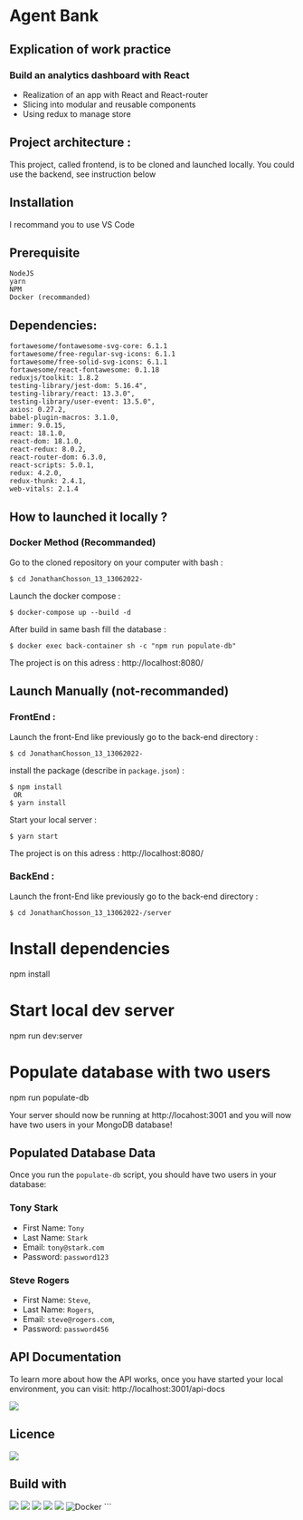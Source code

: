# Agent Bank

## Explication of work practice

### Build an analytics dashboard with React

-   Realization of an app with React and React-router
-   Slicing into modular and reusable components
-   Using redux to manage store

## Project architecture :

This project, called frontend, is to be cloned and launched locally.
You could use the backend, see instruction below

## Installation

I recommand you to use VS Code

## Prerequisite

    NodeJS
    yarn
    NPM
    Docker (recommanded)

## Dependencies:

    fortawesome/fontawesome-svg-core: 6.1.1
    fortawesome/free-regular-svg-icons: 6.1.1
    fortawesome/free-solid-svg-icons: 6.1.1
    fortawesome/react-fontawesome: 0.1.18
    reduxjs/toolkit: 1.8.2
    testing-library/jest-dom: 5.16.4",
    testing-library/react: 13.3.0",
    testing-library/user-event: 13.5.0",
    axios: 0.27.2,
    babel-plugin-macros: 3.1.0,
    immer: 9.0.15,
    react: 18.1.0,
    react-dom: 18.1.0,
    react-redux: 8.0.2,
    react-router-dom: 6.3.0,
    react-scripts: 5.0.1,
    redux: 4.2.0,
    redux-thunk: 2.4.1,
    web-vitals: 2.1.4

## How to launched it locally ?

### Docker Method (Recommanded)

Go to the cloned repository on your computer with bash :

```
$ cd JonathanChosson_13_13062022-
```

Launch the docker compose :

```
$ docker-compose up --build -d
```

After build in same bash fill the database :

```
$ docker exec back-container sh -c "npm run populate-db"
```

The project is on this adress : http://localhost:8080/

## Launch Manually (not-recommanded)

### FrontEnd :

Launch the front-End like previously
go to the back-end directory :

```
$ cd JonathanChosson_13_13062022-
```

install the package (describe in `package.json`) :

```
$ npm install
 OR
$ yarn install
```

Start your local server :

```
$ yarn start
```

The project is on this adress : http://localhost:8080/

### BackEnd :

Launch the front-End like previously
go to the back-end directory :

```
$ cd JonathanChosson_13_13062022-/server
```

# Install dependencies

npm install

# Start local dev server

npm run dev:server

# Populate database with two users

npm run populate-db

Your server should now be running at http://locahost:3001 and you will now have two users in your MongoDB database!

## Populated Database Data

Once you run the `populate-db` script, you should have two users in your database:

### Tony Stark

-   First Name: `Tony`
-   Last Name: `Stark`
-   Email: `tony@stark.com`
-   Password: `password123`

### Steve Rogers

-   First Name: `Steve`,
-   Last Name: `Rogers`,
-   Email: `steve@rogers.com`,
-   Password: `password456`

## API Documentation

To learn more about how the API works, once you have started your local environment, you can visit: http://localhost:3001/api-docs

<img src='https://img.shields.io/badge/Autor-Chosson Jonathan-blue' />

## Licence

<img src='https://forthebadge.com/images/badges/open-source.svg' />

## Build with

<img src="https://img.shields.io/badge/css3%20-%231572B6.svg?&style=for-the-badge&logo=css3&logoColor=white"/>
<img src="https://img.shields.io/badge/html5%20-%23E34F26.svg?&style=for-the-badge&logo=html5&logoColor=white"/>
<img src="https://img.shields.io/badge/git%20-%23F05033.svg?&style=for-the-badge&logo=git&logoColor=white"/>
<img src="https://img.shields.io/badge/javascript-%23323330.svg?style=for-the-badge&logo=javascript&logoColor=%23F7DF1E"/>
<img src="https://img.shields.io/badge/react-%2320232a.svg?style=for-the-badge&logo=react&logoColor=%2361DAFB">
<img alt="Docker" src="https://img.shields.io/badge/docker%20-%230db7ed.svg?&style=for-the-badge&logo=docker&logoColor=white"/>
```
